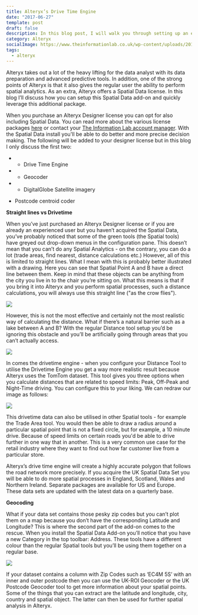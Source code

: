 ```yaml
---
title: Alteryx’s Drive Time Engine
date: "2017-06-27"
template: post
draft: false
description: In this blog post, I will walk you through setting up an environment in which you utilise the Alteryx Gallery API in order to embed apps and workflows. You will find code snippets that should help you understand how to use the Gallery API endpoints.
category: Alteryx
socialImage: https://www.theinformationlab.co.uk/wp-content/uploads/2017/08/alteryx_logo.png
tags:
  - alteryx
---
```


Alteryx takes out a lot of the heavy lifting for the data analyst with its data preparation and advanced predictive tools. In addition, one of the strong points of Alteryx is that it also gives the regular user the ability to perform spatial analytics. As an extra, Alteryx offers a Spatial Data license. In this blog I’ll discuss how you can setup this Spatial Data add-on and quickly leverage this additional package.

When you purchase an Alteryx Designer license you can opt for also including Spatial Data. You can read more about the various license packages [here](https://www.alteryx.com/products/pricing) or contact your [The Information Lab account manager](https://www.theinformationlab.co.uk). With the Spatial Data install you'll be able to do better and more precise decision making. The following will be added to your designer license but in this blog I only discuss the first two:

- - Drive Time Engine

- - Geocoder

- - DigitalGlobe Satellite imagery

- Postcode centroid coder

**Straight lines vs Drivetime**

When you’ve just purchased an Alteryx Designer license or if you are already an experienced user but you haven’t acquired the Spatial Data, you’ve probably noticed that some of the green tools (the Spatial tools) have greyed out drop-down menus in the configuration pane. This doesn’t mean that you can’t do any Spatial Analytics - on the contrary, you can do a lot (trade areas, find nearest, distance calculations etc.) However, all of this is limited to straight lines. What I mean with this is probably better illustrated with a drawing. Here you can see that Spatial Point A and B have a direct line between them. Keep in mind that these objects can be anything from the city you live in to the chair you’re sitting on. What this means is that if you bring it into Alteryx and you perform spatial processes, such a distance calculations, you will always use this straight line ("as the crow flies").

![](https://www.theinformationlab.co.uk/wp-content/uploads/2017/06/Picture11.png)

However, this is not the most effective and certainly not the most realistic way of calculating the distance. What if there’s a natural barrier such as a lake between A and B? With the regular Distance tool setup you’d be ignoring this obstacle and you’ll be artificially going through areas that you can’t actually access.

![](https://www.theinformationlab.co.uk/wp-content/uploads/2017/06/Picture2-705x407.png)

In comes the drivetime engine - when you configure your Distance Tool to utilise the Drivetime Engine you get a way more realistic result because Alteryx uses the TomTom dataset. This tool gives you three options when you calculate distances that are related to speed limits: Peak, Off-Peak and Night-Time driving. You can configure this to your liking. We can redraw our image as follows:

![](https://www.theinformationlab.co.uk/wp-content/uploads/2017/06/Picture3-705x403.png)

This drivetime data can also be utilised in other Spatial tools - for example the Trade Area tool. You would then be able to draw a radius around a particular spatial point that is not a fixed circle, but for example, a 10 minute drive. Because of speed limits on certain roads you'd be able to drive further in one way that in another. This is a very common use case for the retail industry where they want to find out how far customer live from a particular store.

Alteryx’s drive time engine will create a highly accurate polygon that follows the road network more precisely. If you acquire the UK Spatial Data Set you will be able to do more spatial processes in England, Scotland, Wales and Northern Ireland. Separate packages are available for US and Europe. These data sets are updated with the latest data on a quarterly base.

**Geocoding**

What if your data set contains those pesky zip codes but you can’t plot them on a map because you don’t have the corresponding Latitude and Longitude? This is where the second part of the add-on comes to the rescue. When you install the Spatial Data Add-on you’ll notice that you have a new Category in the top toolbar: Address. These tools have a different colour than the regular Spatial tools but you’ll be using them together on a regular base.

![](https://www.theinformationlab.co.uk/wp-content/uploads/2017/06/Picture4-705x88.png)

If your dataset contains a column with Zip Codes such as ‘EC4M 5S’ with an inner and outer postcode then you can use the UK-ROI Geocoder or the UK Postcode Geocoder tool to get more information about your spatial points. Some of the things that you can extract are the latitude and longitude, city, country and spatial object. The latter can then be used for further spatial analysis in Alteryx.
